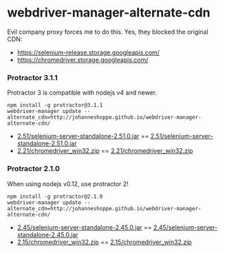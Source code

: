 # webdriver-manager-alternate-cdn

Evil company proxy forces me to do this.
Yes, they blocked the original CDN:

- https://selenium-release.storage.googleapis.com/
- https://chromedriver.storage.googleapis.com/

### Protractor 3.1.1
Protractor 3 is compatible with nodejs v4 and newer.

```
npm install -g protractor@3.1.1
webdriver-manager update --alternate_cdn=http://johanneshoppe.github.io/webdriver-manager-alternate-cdn/
```

* [2.51/selenium-server-standalone-2.51.0.jar](https://selenium-release.storage.googleapis.com/2.51/selenium-server-standalone-2.51.0.jar) == [2.51/selenium-server-standalone-2.51.0.jar](http://johanneshoppe.github.io/webdriver-manager-alternate-cdn/2.51/selenium-server-standalone-2.51.0.jar)
* [2.21/chromedriver_win32.zip](https://chromedriver.storage.googleapis.com/2.21/chromedriver_win32.zip) == [2.21/chromedriver_win32.zip](http://johanneshoppe.github.io/webdriver-manager-alternate-cdn/2.21/chromedriver_win32.zip)


### Protractor 2.1.0
When using nodejs v0.12, use protractor 2!

```
npm install -g protractor@2.1.0
webdriver-manager update --alternate_cdn=http://johanneshoppe.github.io/webdriver-manager-alternate-cdn/
```

* [2.45/selenium-server-standalone-2.45.0.jar](https://selenium-release.storage.googleapis.com/2.45/selenium-server-standalone-2.45.0.jar) == [2.45/selenium-server-standalone-2.45.0.jar](http://johanneshoppe.github.io/webdriver-manager-alternate-cdn/2.45/selenium-server-standalone-2.45.0.jar)
* [2.15/chromedriver_win32.zip](https://chromedriver.storage.googleapis.com/2.15/chromedriver_win32.zip) == [2.15/chromedriver_win32.zip](http://johanneshoppe.github.io/webdriver-manager-alternate-cdn/2.15/chromedriver_win32.zip)
